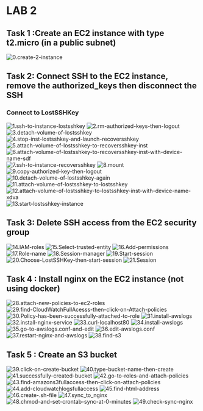 # LAB 2
## Task 1 :Create an EC2 instance with type t2.micro (in a public subnet)

![0.create-2-instance](https://github.com/thaivinh99/AWS-Vinh-Feb-13th/blob/main/LAB2/0.create-2-instance.png)

## Task 2: Connect SSH to the EC2 instance, remove the authorized_keys then disconnect the SSH
### Connect to LostSSHKey
![1.ssh-to-instance-lostsshkey](https://github.com/thaivinh99/AWS-Vinh-Feb-13th/blob/main/LAB2/1.ssh-to-instance-lostsshkey.png)
![2.rm-authorized-keys-then-logout](https://github.com/thaivinh99/AWS-Vinh-Feb-13th/blob/main/LAB2/2.rm-authorized-keys-then-logout.png)
![3.detach-volume-of-lostsshkey](https://github.com/thaivinh99/AWS-Vinh-Feb-13th/blob/main/LAB2/3.detach-volume-of-lostsshkey.png)
![4.stop-inst-lostsshkey-and-launch-recoversshkey](https://github.com/thaivinh99/AWS-Vinh-Feb-13th/blob/main/LAB2/4.stop-inst-lostsshkey-and-launch-recoversshkey.png)
![5.attach-volume-of-lostsshkey-to-recoversshkey-inst](https://github.com/thaivinh99/AWS-Vinh-Feb-13th/blob/main/LAB2/5.attach-volume-of-lostsshkey-to-recoversshkey-inst.png)
![6.attach-volume-of-lostsshkey-to-recoversshkey-inst-with-device-name-sdf](https://github.com/thaivinh99/AWS-Vinh-Feb-13th/blob/main/LAB2/6.attach-volume-of-lostsshkey-to-recoversshkey-inst-with-device-name-sdf.png)
![7.ssh-to-instance-recoversshkey](https://github.com/thaivinh99/AWS-Vinh-Feb-13th/blob/main/LAB2/7.ssh-to-instance-recoversshkey.png)
![8.mount](https://github.com/thaivinh99/AWS-Vinh-Feb-13th/blob/main/LAB2/8.mount.png)
![9.copy-authorized-key-then-logout](https://github.com/thaivinh99/AWS-Vinh-Feb-13th/blob/main/LAB2/9.copy-authorized-key-then-logout.png)
![10.detach-volume-of-lostsshkey-again](https://github.com/thaivinh99/AWS-Vinh-Feb-13th/blob/main/LAB2/10.detach-volume-of-lostsshkey-again.png)
![11.attach-volume-of-lostsshkey-to-lostsshkey](https://github.com/thaivinh99/AWS-Vinh-Feb-13th/blob/main/LAB2/11.attach-volume-of-lostsshkey-to-lostsshkey.png)
![12.attach-volume-of-lostsshkey-to-lostsshkey-inst-with-device-name-xdva](https://github.com/thaivinh99/AWS-Vinh-Feb-13th/blob/main/LAB2/12.attach-volume-of-lostsshkey-to-lostsshkey-inst-with-device-name-xdva.png)
![13.start-lostsshkey-instance](https://github.com/thaivinh99/AWS-Vinh-Feb-13th/blob/main/LAB2/13.start-lostsshkey-instance.png)

## Task 3: Delete SSH access from the EC2 security group

![14.IAM-roles](https://github.com/thaivinh99/AWS-Vinh-Feb-13th/blob/main/LAB2/14.IAM-roles.png)
![15.Select-trusted-entity](https://github.com/thaivinh99/AWS-Vinh-Feb-13th/blob/main/LAB2/15.Select-trusted-entity.png)
![16.Add-permissions](https://github.com/thaivinh99/AWS-Vinh-Feb-13th/blob/main/LAB2/16.Add-permissions.png)
![17.Role-name](https://github.com/thaivinh99/AWS-Vinh-Feb-13th/blob/main/LAB2/17.Role-name.png)
![18.Session-manager](https://github.com/thaivinh99/AWS-Vinh-Feb-13th/blob/main/LAB2/18.Session-manager.png)
![19.Start-session](https://github.com/thaivinh99/AWS-Vinh-Feb-13th/blob/main/LAB2/19.Start-session.png)
![20.Choose-LostSSHKey-then-start-session](https://github.com/thaivinh99/AWS-Vinh-Feb-13th/blob/main/LAB2/20.Choose-LostSSHKey-then-start-session.png)
![21.Session](https://github.com/thaivinh99/AWS-Vinh-Feb-13th/blob/main/LAB2/21.Session.png)

## Task 4 : Install nginx on the EC2 instance (not using docker)

![28.attach-new-policies-to-ec2-roles](https://github.com/thaivinh99/AWS-Vinh-Feb-13th/blob/main/LAB2/28.attach-new-policies-to-ec2-roles.png)
![29.find-CloudWatchFullAcesss-then-click-on-Attach-policies](https://github.com/thaivinh99/AWS-Vinh-Feb-13th/blob/main/LAB2/29.find-CloudWatchFullAcesss-then-click-on-Attach-policies.png)
![30.Policy-has-been-successfully-attached-to-role](https://github.com/thaivinh99/AWS-Vinh-Feb-13th/blob/main/LAB2/30.Policy-has-been-successfully-attached-to-role.png)
![31.install-awslogs](https://github.com/thaivinh99/AWS-Vinh-Feb-13th/blob/main/LAB2/31.install-awslogs.png)
![32.install-nginx-service](https://github.com/thaivinh99/AWS-Vinh-Feb-13th/blob/main/LAB2/32.install-nginx-service.png)
![33.curl-localhost80](https://github.com/thaivinh99/AWS-Vinh-Feb-13th/blob/main/LAB2/33.curl-localhost80.png)
![34.install-awslogs](https://github.com/thaivinh99/AWS-Vinh-Feb-13th/blob/main/LAB2/34.install-awslogs.png)
![35.go-to-awslogs.conf-and-edit](https://github.com/thaivinh99/AWS-Vinh-Feb-13th/blob/main/LAB2/35.go-to-awslogs.conf-and-edit.png)
![36.edit-awslogs.conf](https://github.com/thaivinh99/AWS-Vinh-Feb-13th/blob/main/LAB2/36.edit-awslogs.conf.png)
![37.restart-nginx-and-awslogs](https://github.com/thaivinh99/AWS-Vinh-Feb-13th/blob/main/LAB2/37.restart-nginx-and-awslogs.png)
![38.find-s3](https://github.com/thaivinh99/AWS-Vinh-Feb-13th/blob/main/LAB2/38.find-s3.png)

## Task 5 : Create an S3 bucket
![39.click-on-create-bucket](https://github.com/thaivinh99/AWS-Vinh-Feb-13th/blob/main/LAB2/39.click-on-create-bucket.png)
![40.type-bucket-name-then-create](https://github.com/thaivinh99/AWS-Vinh-Feb-13th/blob/main/LAB2/40.type-bucket-name-then-create.png)
![41.successfully-created-bucket](https://github.com/thaivinh99/AWS-Vinh-Feb-13th/blob/main/LAB2/41.successfully-created-bucket.png)
![42.go-to-roles-and-attach-policies](https://github.com/thaivinh99/AWS-Vinh-Feb-13th/blob/main/LAB2/42.go-to-roles-and-attach-policies.png)
![43.find-amazons3fullaccess-then-click-on-attach-policies](https://github.com/thaivinh99/AWS-Vinh-Feb-13th/blob/main/LAB2/43.find-amazons3fullaccess-then-click-on-attach-policies.png)
![44.add-cloudwatchlogsfullaccess](https://github.com/thaivinh99/AWS-Vinh-Feb-13th/blob/main/LAB2/44.add-cloudwatchlogsfullaccess.png)
![45.find-html-address](https://github.com/thaivinh99/AWS-Vinh-Feb-13th/blob/main/LAB2/45.find-html-address.png)
![46.create-.sh-file](https://github.com/thaivinh99/AWS-Vinh-Feb-13th/blob/main/LAB2/46.create-.sh-file.png)
![47.sync_to_nginx](https://github.com/thaivinh99/AWS-Vinh-Feb-13th/blob/main/LAB2/47.sync_to_nginx.png)
![48.chmod-and-set-crontab-sync-at-0-minutes](https://github.com/thaivinh99/AWS-Vinh-Feb-13th/blob/main/LAB2/48.chmod-and-set-crontab-sync-at-0-minutes.png)
![49.check-sync-nginx](https://github.com/thaivinh99/AWS-Vinh-Feb-13th/blob/main/LAB2/49.check-sync-nginx.png)
![]()
![]()
![]()
![]()
![]()
![]()
![]()
![]()


